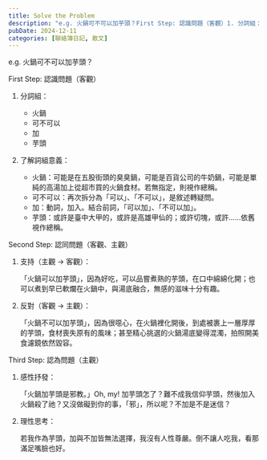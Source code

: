 ```yaml
---
title: Solve the Problem
description: "e.g. 火鍋可不可以加芋頭？First Step: 認識問題（客觀）1. 分詞組：火鍋、可不可以、加、芋頭 2. 了解詞組意義：火鍋：可能是在五股街頭的臭臭鍋，可能是百貨公司的牛奶鍋，可能是單純的高……"
pubDate: 2024-12-11
categories: [聯絡簿日記, 散文]
---
```


e.g. 火鍋可不可以加芋頭？

First Step: 認識問題（客觀）

1. 分詞組：

    - 火鍋
    - 可不可以
    - 加
    - 芋頭

2. 了解詞組意義：

    - 火鍋：可能是在五股街頭的臭臭鍋，可能是百貨公司的牛奶鍋，可能是單純的高湯加上從超市買的火鍋食材。若無指定，則視作總稱。
    - 可不可以：再次拆分為「可以」、「不可以」，是敘述轉疑問。
    - 加：動詞，加入。結合前詞，「可以加」、「不可以加」。
    - 芋頭：或許是臺中大甲的，或許是高雄甲仙的；或許切塊，或許……依舊視作總稱。

Second Step: 認同問題（客觀、主觀）

1. 支持（主觀 → 客觀）：

	「火鍋可以加芋頭」，因為好吃，可以品嘗煮熟的芋頭，在口中綿綿化開；也可以煮到早已軟爛在火鍋中，與湯底融合，無感的滋味十分有趣。

2. 反對（客觀 → 主觀）：

	「火鍋不可以加芋頭」，因為很噁心，在火鍋裡化開後，到處被裹上一層厚厚的芋頭，食材喪失原有的風味；甚至精心挑選的火鍋湯底變得混濁，拍照開美食濾鏡依然毀容。

Third Step: 認為問題（主觀）

1. 感性抒發：

	「火鍋加芋頭是邪教。」Oh, my! 加芋頭怎了？難不成我信仰芋頭，然後加入火鍋殺了祂？又沒做礙到你的事，「邪」，所以呢？不加是不是迷信？

2. 理性思考：

	若我作為芋頭，加與不加皆無法選擇，我沒有人性尊嚴。倒不讓人吃我，看那滿足嘴臉也好。
